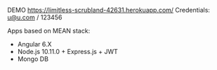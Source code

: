 DEMO https://limitless-scrubland-42631.herokuapp.com/
Credentials: u@u.com / 123456

Apps based on MEAN stack:
- Angular 6.X
- Node.js 10.11.0 + Express.js + JWT
- Mongo DB
